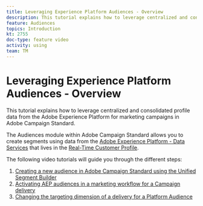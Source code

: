 ```yaml
---
title: Leveraging Experience Platform Audiences - Overview
description: This tutorial explains how to leverage centralized and consolidated profile data from the Adobe Experience Platform (AEP) for marketing campaigns in Adobe Campaign Standard (ACS).
feature: Audiences
topics: Introduction
kt: 2755
doc-type: feature video
activity: using
team: TM
---
```


# Leveraging Experience Platform Audiences - Overview

This tutorial explains how to leverage centralized and consolidated profile data from the Adobe Experience Platform for marketing campaigns in Adobe Campaign Standard. 

The Audiences module within Adobe Campaign Standard  allows you to create segments using data from the [Adobe Experience Platform - Data Services](https://www.adobe.io/apis/experienceplatform/home/services.html) that lives in the [Real-Time Customer Profile](https://docs.adobe.com/content/help/en/platform-learn/tutorials/profiles/understanding-the-real-time-customer-profile.html). 

The following video tutorials will guide you through the different steps:

1. [Creating a new audience in Adobe Campaign Standard using the Unified Segment Builder](/help/acs/profiles-and-audiences/aep-audiences/creating-audiences-using-the-segment-builder.md)
2. [Activating AEP audiences in a marketing workflow for a Campaign delivery](/help/acs/profiles-and-audiences/aep-audiences/activating-aep-audiences.md)
3. [Changing the targeting dimension of a delivery for a Platform Audience](/help/acs/profiles-and-audiences/aep-audiences/changing-targeting-dimension.md)
  